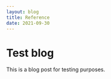 ```yaml
---
layout: blog
title: Reference
date: 2021-09-30
---
```


# Test blog

This is a blog post for testing purposes.
